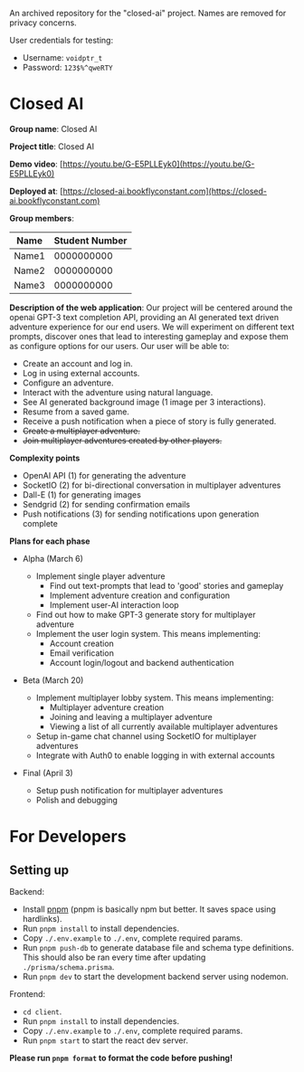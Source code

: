 An archived repository for the "closed-ai" project. Names are removed for privacy concerns.

User credentials for testing: 

- Username: `voidptr_t`
- Password: `123$%^qweRTY`

# Closed AI

**Group name**: Closed AI

**Project title**: Closed AI

**Demo video**: [https://youtu.be/G-E5PLLEyk0](https://youtu.be/G-E5PLLEyk0)

**Deployed at**: [https://closed-ai.bookflyconstant.com](https://closed-ai.bookflyconstant.com)

**Group members**:

| **Name** | **Student Number** |
| -------------- | ------------------------ |
| Name1          | 0000000000               |
| Name2          | 0000000000               |
| Name3          | 0000000000               |

**Description of the web application**: Our project will be centered around the openai GPT-3 text completion API, providing an AI generated text driven adventure experience for our end users. We will experiment on different text prompts, discover ones that lead to interesting gameplay and expose them as configure options for our users. Our user will be able to:

- Create an account and log in.
- Log in using external accounts.
- Configure an adventure.
- Interact with the adventure using natural language.
- See AI generated background image (1 image per 3 interactions).
- Resume from a saved game.
- Receive a push notification when a piece of story is fully generated.
- ~~Create a multiplayer adventure.~~
- ~~Join multiplayer adventures created by other players.~~

**Complexity points**

- OpenAI API (1) for generating the adventure
- SocketIO (2) for bi-directional conversation in multiplayer adventures
- Dall-E (1) for generating images
- Sendgrid (2) for sending confirmation emails
- Push notifications (3) for sending notifications upon generation complete

**Plans for each phase**

- Alpha (March 6)

  - Implement single player adventure
    - Find out text-prompts that lead to 'good' stories and gameplay
    - Implement adventure creation and configuration
    - Implement user-AI interaction loop
  - Find out how to make GPT-3 generate story for multiplayer adventure
  - Implement the user login system. This means implementing:
    - Account creation
    - Email verification
    - Account login/logout and backend authentication
- Beta (March 20)

  - Implement multiplayer lobby system. This means implementing:
    - Multiplayer adventure creation
    - Joining and leaving a multiplayer adventure
    - Viewing a list of all currently available multiplayer adventures
  - Setup in-game chat channel using SocketIO for multiplayer adventures
  - Integrate with Auth0 to enable logging in with external accounts
- Final (April 3)

  - Setup push notification for multiplayer adventures
  - Polish and debugging

# For Developers

## Setting up

Backend:

- Install [pnpm](https://pnpm.io) (pnpm is basically npm but better. It saves space using hardlinks).
- Run `pnpm install` to install dependencies.
- Copy `./.env.example` to `./.env`, complete required params.
- Run `pnpm push-db` to generate database file and schema type definitions. This should also be ran every time after updating `./prisma/schema.prisma`.
- Run `pnpm dev` to start the development backend server using nodemon.

Frontend:

- `cd client`.
- Run `pnpm install` to install dependencies.
- Copy `./.env.example` to `./.env`, complete required params.
- Run `pnpm start` to start the react dev server.

**Please run `pnpm format` to format the code before pushing!**
